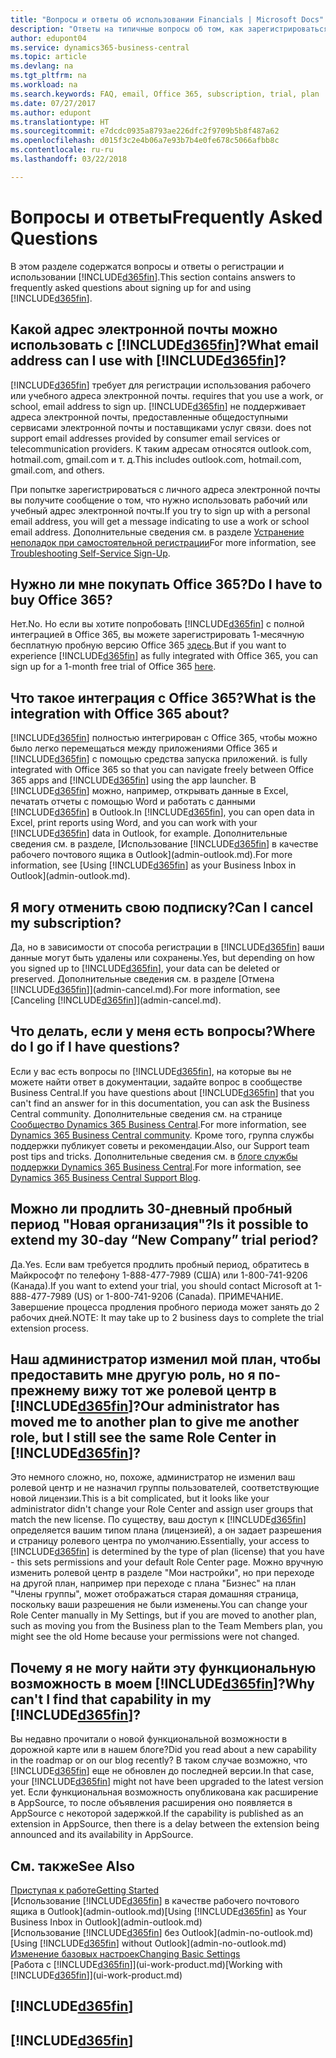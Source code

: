 ```yaml
---
title: "Вопросы и ответы об использовании Financials | Microsoft Docs"
description: "Ответы на типичные вопросы об том, как зарегистрироваться Financials и начать работу."
author: edupont04
ms.service: dynamics365-business-central
ms.topic: article
ms.devlang: na
ms.tgt_pltfrm: na
ms.workload: na
ms.search.keywords: FAQ, email, Office 365, subscription, trial, plan
ms.date: 07/27/2017
ms.author: edupont
ms.translationtype: HT
ms.sourcegitcommit: e7dcdc0935a8793ae226dfc2f9709b5b8f487a62
ms.openlocfilehash: d015f3c2e4b06a7e93b7b4e0fe678c5066afbb8c
ms.contentlocale: ru-ru
ms.lasthandoff: 03/22/2018

---
```

# <a name="frequently-asked-questions"></a><span data-ttu-id="aac8f-103">Вопросы и ответы</span><span class="sxs-lookup"><span data-stu-id="aac8f-103">Frequently Asked Questions</span></span>
<span data-ttu-id="aac8f-104">В этом разделе содержатся вопросы и ответы о регистрации и использовании [!INCLUDE[d365fin](includes/d365fin_md.md)].</span><span class="sxs-lookup"><span data-stu-id="aac8f-104">This section contains answers to frequently asked questions about signing up for and using [!INCLUDE[d365fin](includes/d365fin_md.md)].</span></span>  

## <a name="what-email-address-can-i-use-with-included365finincludesd365finmdmd"></a><span data-ttu-id="aac8f-105">Какой адрес электронной почты можно использовать с [!INCLUDE[d365fin](includes/d365fin_md.md)]?</span><span class="sxs-lookup"><span data-stu-id="aac8f-105">What email address can I use with [!INCLUDE[d365fin](includes/d365fin_md.md)]?</span></span>
[!INCLUDE[d365fin](includes/d365fin_md.md)]<span data-ttu-id="aac8f-106"> требует для регистрации использования рабочего или учебного адреса электронной почты.</span><span class="sxs-lookup"><span data-stu-id="aac8f-106"> requires that you use a work, or school, email address to sign up.</span></span> [!INCLUDE[d365fin](includes/d365fin_md.md)]<span data-ttu-id="aac8f-107"> не поддерживает адреса электронной почты, предоставленные общедоступными сервисами электронной почты и поставщиками услуг связи.</span><span class="sxs-lookup"><span data-stu-id="aac8f-107"> does not support email addresses provided by consumer email services or telecommunication providers.</span></span> <span data-ttu-id="aac8f-108">К таким адресам относятся outlook.com, hotmail.com, gmail.com и т. д.</span><span class="sxs-lookup"><span data-stu-id="aac8f-108">This includes outlook.com, hotmail.com, gmail.com, and others.</span></span>  

<span data-ttu-id="aac8f-109">При попытке зарегистрироваться с личного адреса электронной почты вы получите сообщение о том, что нужно использовать рабочий или учебный адрес электронной почты.</span><span class="sxs-lookup"><span data-stu-id="aac8f-109">If you try to sign up with a personal email address, you will get a message indicating to use a work or school email address.</span></span> <span data-ttu-id="aac8f-110">Дополнительные сведения см. в разделе [Устранение неполадок при самостоятельной регистрации](ui-troubleshoot-self-signup.md)</span><span class="sxs-lookup"><span data-stu-id="aac8f-110">For more information, see [Troubleshooting Self-Service Sign-Up](ui-troubleshoot-self-signup.md).</span></span>  

## <a name="do-i-have-to-buy-office-365"></a><span data-ttu-id="aac8f-111">Нужно ли мне покупать Office 365?</span><span class="sxs-lookup"><span data-stu-id="aac8f-111">Do I have to buy Office 365?</span></span>
<span data-ttu-id="aac8f-112">Нет.</span><span class="sxs-lookup"><span data-stu-id="aac8f-112">No.</span></span> <span data-ttu-id="aac8f-113">Но если вы хотите попробовать [!INCLUDE[d365fin](includes/d365fin_md.md)] с полной интеграцией в Office 365, вы можете зарегистрировать 1-месячную бесплатную пробную версию Office 365 [здесь](https://products.office.com/try).</span><span class="sxs-lookup"><span data-stu-id="aac8f-113">But if you want to experience [!INCLUDE[d365fin](includes/d365fin_md.md)] as fully integrated with Office 365, you can sign up for a 1-month free trial of Office 365 [here](https://products.office.com/try).</span></span>  

## <a name="what-is-the-integration-with-office-365-about"></a><span data-ttu-id="aac8f-114">Что такое интеграция с Office 365?</span><span class="sxs-lookup"><span data-stu-id="aac8f-114">What is the integration with Office 365 about?</span></span>
[!INCLUDE[d365fin](includes/d365fin_md.md)]<span data-ttu-id="aac8f-115"> полностью интегрирован с Office 365, чтобы можно было легко перемещаться между приложениями Office 365 и [!INCLUDE[d365fin](includes/d365fin_md.md)] с помощью средства запуска приложений.</span><span class="sxs-lookup"><span data-stu-id="aac8f-115"> is fully integrated with Office 365 so that you can navigate freely between Office 365 apps and [!INCLUDE[d365fin](includes/d365fin_md.md)] using the app launcher.</span></span> <span data-ttu-id="aac8f-116">В [!INCLUDE[d365fin](includes/d365fin_md.md)] можно, например, открывать данные в Excel, печатать отчеты с помощью Word и работать с данными [!INCLUDE[d365fin](includes/d365fin_md.md)] в Outlook.</span><span class="sxs-lookup"><span data-stu-id="aac8f-116">In [!INCLUDE[d365fin](includes/d365fin_md.md)], you can open data in Excel, print reports using Word, and you can work with your [!INCLUDE[d365fin](includes/d365fin_md.md)] data in Outlook, for example.</span></span> <span data-ttu-id="aac8f-117">Дополнительные сведения см. в разделе, [Использование [!INCLUDE[d365fin](includes/d365fin_md.md)] в качестве рабочего почтового ящика в Outlook](admin-outlook.md).</span><span class="sxs-lookup"><span data-stu-id="aac8f-117">For more information, see [Using [!INCLUDE[d365fin](includes/d365fin_md.md)] as your Business Inbox in Outlook](admin-outlook.md).</span></span>  

## <a name="can-i-cancel-my-subscription"></a><span data-ttu-id="aac8f-118">Я могу отменить свою подписку?</span><span class="sxs-lookup"><span data-stu-id="aac8f-118">Can I cancel my subscription?</span></span>
<span data-ttu-id="aac8f-119">Да, но в зависимости от способа регистрации в [!INCLUDE[d365fin](includes/d365fin_md.md)] ваши данные могут быть удалены или сохранены.</span><span class="sxs-lookup"><span data-stu-id="aac8f-119">Yes, but depending on how you signed up to [!INCLUDE[d365fin](includes/d365fin_md.md)], your data can be deleted or preserved.</span></span> <span data-ttu-id="aac8f-120">Дополнительные сведения см. в разделе [Отмена [!INCLUDE[d365fin](includes/d365fin_md.md)]](admin-cancel.md).</span><span class="sxs-lookup"><span data-stu-id="aac8f-120">For more information, see [Canceling [!INCLUDE[d365fin](includes/d365fin_md.md)]](admin-cancel.md).</span></span>  

## <a name="where-do-i-go-if-i-have-questions"></a><span data-ttu-id="aac8f-121">Что делать, если у меня есть вопросы?</span><span class="sxs-lookup"><span data-stu-id="aac8f-121">Where do I go if I have questions?</span></span>
<span data-ttu-id="aac8f-122">Если у вас есть вопросы по [!INCLUDE[d365fin](includes/d365fin_md.md)], на которые вы не можете найти ответ в документации, задайте вопрос в сообществе Business Central.</span><span class="sxs-lookup"><span data-stu-id="aac8f-122">If you have questions about [!INCLUDE[d365fin](includes/d365fin_md.md)] that you can't find an answer for in this documentation, you can ask the Business Central  community.</span></span> <span data-ttu-id="aac8f-123">Дополнительные сведения см. на странице [Сообщество Dynamics 365 Business Central](https://community.dynamics.com/business).</span><span class="sxs-lookup"><span data-stu-id="aac8f-123">For more information, see [Dynamics 365 Business Central community](https://community.dynamics.com/business).</span></span> <span data-ttu-id="aac8f-124">Кроме того, группа службы поддержки публикует советы и рекомендации.</span><span class="sxs-lookup"><span data-stu-id="aac8f-124">Also, our Support team post tips and tricks.</span></span> <span data-ttu-id="aac8f-125">Дополнительные сведения см. в [блоге службы поддержки Dynamics 365 Business Central](https://blogs.msdn.microsoft.com/dyn365finsupport).</span><span class="sxs-lookup"><span data-stu-id="aac8f-125">For more information, see [Dynamics 365 Business Central Support Blog](https://blogs.msdn.microsoft.com/dyn365finsupport).</span></span>  

## <a name="is-it-possible-to-extend-my-30-day-new-company-trial-period"></a><span data-ttu-id="aac8f-126">Можно ли продлить 30-дневный пробный период "Новая организация"?</span><span class="sxs-lookup"><span data-stu-id="aac8f-126">Is it possible to extend my 30-day “New Company” trial period?</span></span>
<span data-ttu-id="aac8f-127">Да.</span><span class="sxs-lookup"><span data-stu-id="aac8f-127">Yes.</span></span> <span data-ttu-id="aac8f-128">Если вам требуется продлить пробный период, обратитесь в Майкрософт по телефону 1-888-477-7989 (США) или 1-800-741-9206 (Канада).</span><span class="sxs-lookup"><span data-stu-id="aac8f-128">If you want to extend your trial, you should contact Microsoft at 1-888-477-7989 (US) or 1-800-741-9206 (Canada).</span></span> <span data-ttu-id="aac8f-129">ПРИМЕЧАНИЕ. Завершение процесса продления пробного периода может занять до 2 рабочих дней.</span><span class="sxs-lookup"><span data-stu-id="aac8f-129">NOTE:  It may take up to 2 business days to complete the trial extension process.</span></span>  

## <a name="our-administrator-has-moved-me-to-another-plan-to-give-me-another-role-but-i-still-see-the-same-role-center-in-included365finincludesd365finmdmd"></a><span data-ttu-id="aac8f-130">Наш администратор изменил мой план, чтобы предоставить мне другую роль, но я по-прежнему вижу тот же ролевой центр в [!INCLUDE[d365fin](includes/d365fin_md.md)]?</span><span class="sxs-lookup"><span data-stu-id="aac8f-130">Our administrator has moved me to another plan to give me another role, but I still see the same Role Center in [!INCLUDE[d365fin](includes/d365fin_md.md)]?</span></span>
<span data-ttu-id="aac8f-131">Это немного сложно, но, похоже, администратор не изменил ваш ролевой центр и не назначил группы пользователей, соответствующие новой лицензии.</span><span class="sxs-lookup"><span data-stu-id="aac8f-131">This is a bit complicated, but it looks like your administrator didn't change your Role Center and assign user groups that match the new license.</span></span> <span data-ttu-id="aac8f-132">По существу, ваш доступ к [!INCLUDE[d365fin](includes/d365fin_md.md)] определяется вашим типом плана (лицензией), а он задает разрешения и страницу ролевого центра по умолчанию.</span><span class="sxs-lookup"><span data-stu-id="aac8f-132">Essentially, your access to [!INCLUDE[d365fin](includes/d365fin_md.md)] is determined by the type of plan (license) that you have - this sets permissions and your default Role Center page.</span></span> <span data-ttu-id="aac8f-133">Можно вручную изменить ролевой центр в разделе "Мои настройки", но при переходе на другой план, например при переходе с плана "Бизнес" на план "Члены группы", может отображаться старая домашняя страница, поскольку ваши разрешения не были изменены.</span><span class="sxs-lookup"><span data-stu-id="aac8f-133">You can change your Role Center manually in My Settings, but if you are moved to another plan, such as moving you from the Business plan to the Team Members plan, you might see the old Home because your permissions were not changed.</span></span>  

## <a name="why-cant-i-find-that-capability-in-my-included365finincludesd365finmdmd"></a><span data-ttu-id="aac8f-134">Почему я не могу найти эту функциональную возможность в моем [!INCLUDE[d365fin](includes/d365fin_md.md)]?</span><span class="sxs-lookup"><span data-stu-id="aac8f-134">Why can't I find that capability in my [!INCLUDE[d365fin](includes/d365fin_md.md)]?</span></span>
<span data-ttu-id="aac8f-135">Вы недавно прочитали о новой функциональной возможности в дорожной карте или в нашем блоге?</span><span class="sxs-lookup"><span data-stu-id="aac8f-135">Did you read about a new capability in the roadmap or on our blog recently?</span></span> <span data-ttu-id="aac8f-136">В таком случае возможно, что [!INCLUDE[d365fin](includes/d365fin_md.md)] еще не обновлен до последней версии.</span><span class="sxs-lookup"><span data-stu-id="aac8f-136">In that case, your [!INCLUDE[d365fin](includes/d365fin_md.md)] might not have been upgraded to the latest version yet.</span></span> <span data-ttu-id="aac8f-137">Если функциональная возможность опубликована как расширение в AppSource, то после объявления расширения оно появляется в AppSource с некоторой задержкой.</span><span class="sxs-lookup"><span data-stu-id="aac8f-137">If the capability is published as an extension in AppSource, then there is a delay between the extension being announced and its availability in AppSource.</span></span>

## <a name="see-also"></a><span data-ttu-id="aac8f-138">См. также</span><span class="sxs-lookup"><span data-stu-id="aac8f-138">See Also</span></span>
[<span data-ttu-id="aac8f-139">Приступая к работе</span><span class="sxs-lookup"><span data-stu-id="aac8f-139">Getting Started</span></span>](product-get-started.md)  
<span data-ttu-id="aac8f-140">[Использование [!INCLUDE[d365fin](includes/d365fin_md.md)] в качестве рабочего почтового ящика в Outlook](admin-outlook.md)</span><span class="sxs-lookup"><span data-stu-id="aac8f-140">[Using [!INCLUDE[d365fin](includes/d365fin_md.md)] as Your Business Inbox in Outlook](admin-outlook.md)</span></span>  
<span data-ttu-id="aac8f-141">[Использование [!INCLUDE[d365fin](includes/d365fin_md.md)] без Outlook](admin-no-outlook.md)</span><span class="sxs-lookup"><span data-stu-id="aac8f-141">[Using [!INCLUDE[d365fin](includes/d365fin_md.md)] without Outlook](admin-no-outlook.md)</span></span>  
[<span data-ttu-id="aac8f-142">Изменение базовых настроек</span><span class="sxs-lookup"><span data-stu-id="aac8f-142">Changing Basic Settings</span></span>](ui-change-basic-settings.md)  
<span data-ttu-id="aac8f-143">[Работа с [!INCLUDE[d365fin](includes/d365fin_md.md)]](ui-work-product.md)</span><span class="sxs-lookup"><span data-stu-id="aac8f-143">[Working with [!INCLUDE[d365fin](includes/d365fin_md.md)]](ui-work-product.md)</span></span>  

## [!INCLUDE[d365fin](includes/free_trial_md.md)]  
## [!INCLUDE[d365fin](includes/training_link_md.md)]

